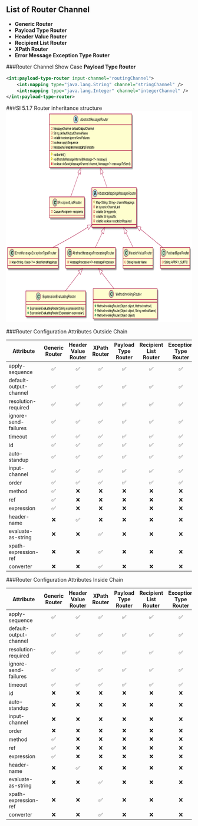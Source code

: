 ## List of Router Channel
* **Generic Router**
* **Payload Type Router**
* **Header Value Router**
* **Recipient List Router**
* **XPath Router**
* **Error Message Exception Type Router**

###Router Channel Show Case
**Payload Type Router**
```xml
<int:payload-type-router input-channel="routingChannel">
    <int:mapping type="java.lang.String" channel="stringChannel" />
    <int:mapping type="java.lang.Integer" channel="integerChannel" />
</int:payload-type-router>
```

###SI 5.1.7 Router inheritance structure
<img src="docs/images/RouterChannelHirarchy.png" width="800" height="572">

###Router Configuration Attributes Outside Chain

| Attribute | Generic <br> Router | Header Value <br> Router | XPath <br> Router | Payload Type <br> Router | Recipient List <br>Router | Exception Type <br> Router |
| --- | :---: | :---: | :---: | :---: | :---: | :---: |
| apply-sequence | :white_check_mark: | :white_check_mark: | :white_check_mark: | :white_check_mark: | :white_check_mark: | :white_check_mark: | 
| default-output-channel | :white_check_mark: | :white_check_mark: | :white_check_mark: | :white_check_mark: | :white_check_mark: | :white_check_mark: | 
| resolution-required | :white_check_mark: | :white_check_mark: | :white_check_mark: | :white_check_mark: | :white_check_mark: | :white_check_mark: | 
| ignore-send-failures | :white_check_mark: | :white_check_mark: | :white_check_mark: | :white_check_mark: | :white_check_mark: | :white_check_mark: | 
| timeout | :white_check_mark: | :white_check_mark: | :white_check_mark: | :white_check_mark: | :white_check_mark: | :white_check_mark: | 
| id | :white_check_mark: | :white_check_mark: | :white_check_mark: | :white_check_mark: | :white_check_mark: | :white_check_mark: | 
| auto-standup | :white_check_mark: | :white_check_mark: | :white_check_mark: | :white_check_mark: | :white_check_mark: | :white_check_mark: | 
| input-channel | :white_check_mark: | :white_check_mark: | :white_check_mark: | :white_check_mark: | :white_check_mark: | :white_check_mark: | 
| order | :white_check_mark: | :white_check_mark: | :white_check_mark: | :white_check_mark: | :white_check_mark: | :white_check_mark: | 
| method | :white_check_mark: | :x: | :x: | :x: | :x: | :x: | 
| ref | :white_check_mark: | :x: | :x: | :x: | :x: | :x: | 
| expression | :white_check_mark: | :x: | :x: | :x: | :x: | :x: | 
| header-name | :x: | :white_check_mark: | :x: | :x: | :x: | :x: | 
| evaluate-as-string | :x: | :x: | :white_check_mark: | :x: | :x: | :x: | 
| xpath-expression-ref | :x: | :x: | :white_check_mark: | :x: | :x: | :x: | 
| converter | :x: | :x: | :white_check_mark: | :x: | :x: | :x: | 


###Router Configuration Attributes Inside Chain

| Attribute | Generic <br> Router | Header Value <br> Router | XPath <br> Router | Payload Type <br> Router | Recipient List <br>Router | Exception Type <br> Router |
| --- | :---: | :---: | :---: | :---: | :---: | :---: |
| apply-sequence | :white_check_mark: | :white_check_mark: | :white_check_mark: | :white_check_mark: | :white_check_mark: | :white_check_mark: | 
| default-output-channel | :white_check_mark: | :white_check_mark: | :white_check_mark: | :white_check_mark: | :white_check_mark: | :white_check_mark: | 
| resolution-required | :white_check_mark: | :white_check_mark: | :white_check_mark: | :white_check_mark: | :white_check_mark: | :white_check_mark: | 
| ignore-send-failures | :white_check_mark: | :white_check_mark: | :white_check_mark: | :white_check_mark: | :white_check_mark: | :white_check_mark: | 
| timeout | :white_check_mark: | :white_check_mark: | :white_check_mark: | :white_check_mark: | :white_check_mark: | :white_check_mark: | 
| id | :x: | :x: | :x: | :x: | :x: | :x: | 
| auto-standup | :x: | :x: | :x: | :x: | :x: | :x: | 
| input-channel | :x: | :x: | :x: | :x: | :x: | :x: | 
| order | :x: | :x: | :x: | :x: | :x: | :x: | 
| method | :white_check_mark: | :x: | :x: | :x: | :x: | :x: | 
| ref | :white_check_mark: | :x: | :x: | :x: | :x: | :x: | 
| expression | :white_check_mark: | :x: | :x: | :x: | :x: | :x: | 
| header-name | :x: | :white_check_mark: | :x: | :x: | :x: | :x: | 
| evaluate-as-string | :x: | :x: | :white_check_mark: | :x: | :x: | :x: | 
| xpath-expression-ref | :x: | :x: | :white_check_mark: | :x: | :x: | :x: | 
| converter | :x: | :x: | :white_check_mark: | :x: | :x: | :x: | 


